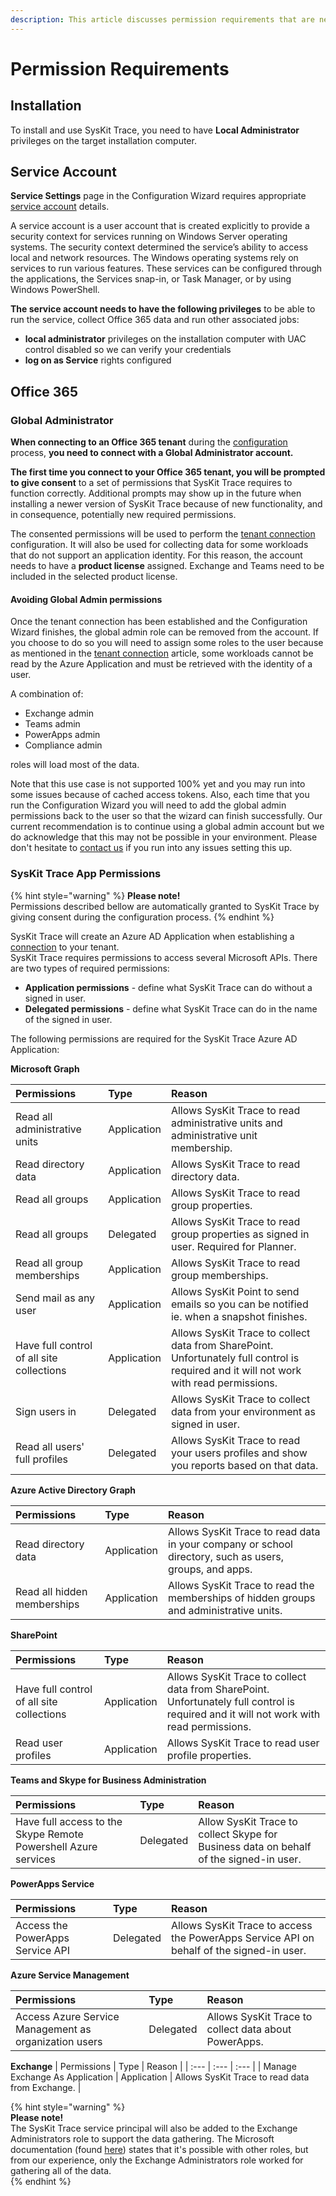 ```yaml
---
description: This article discusses permission requirements that are necessary to successfully install and use SysKit Trace.
---
```


# Permission Requirements

## Installation

To install and use SysKit Trace, you need to have **Local Administrator** privileges on the target installation computer.

## Service Account

**Service Settings** page in the Configuration Wizard requires appropriate [service account](https://docs.microsoft.com/en-us/windows/security/identity-protection/access-control/service-accounts) details.

A service account is a user account that is created explicitly to provide a security context for services running on Windows Server operating systems. The security context determined the service’s ability to access local and network resources. The Windows operating systems rely on services to run various features. These services can be configured through the applications, the Services snap-in, or Task Manager, or by using Windows PowerShell.

**The service account needs to have the following privileges** to be able to run the service, collect Office 365 data and run other associated jobs:

* **local administrator** privileges on the installation computer with UAC control disabled so we can verify your credentials
* **log on as Service** rights configured

## Office 365

### Global Administrator

**When connecting to an Office 365 tenant** during the [configuration](../installation-and-configuration/configure-syskit-trace.md#office-365-connection) process, **you need to connect with a Global Administrator account.**

**The first time you connect to your Office 365 tenant, you will be prompted to give consent** to a set of permissions that SysKit Trace requires to function correctly. Additional prompts may show up in the future when installing a newer version of SysKit Trace because of new functionality, and in consequence, potentially new required permissions.

The consented permissions will be used to perform the [tenant connection](../installation-and-configuration/office-365-connection-details.md) configuration. It will also be used for collecting data for some workloads that do not support an application identity. For this reason, the account needs to have a **product license** assigned. Exchange and Teams need to be included in the selected product license.

#### Avoiding Global Admin permissions

Once the tenant connection has been established and the Configuration Wizard finishes, the global admin role can be removed from the account. If you choose to do so you will need to assign some roles to the user because as mentioned in the [tenant connection](../installation-and-configuration/office-365-connection-details.md) article, some workloads cannot be read by the Azure Application and must be retrieved with the identity of a user.

A combination of:

* Exchange admin
* Teams admin
* PowerApps admin
* Compliance admin 

roles will load most of the data.

Note that this use case is not supported 100% yet and you may run into some issues because of cached access tokens. Also, each time that you run the Configuration Wizard you will need to add the global admin permissions back to the user so that the wizard can finish successfully. Our current recommendation is to continue using a global admin account but we do acknowledge that this may not be possible in your environment. Please don't hesitate to [contact us](https://www.syskit.com/company/contact-us) if you run into any issues setting this up.

### SysKit Trace App Permissions

{% hint style="warning" %}
**Please note!**  
Permissions described bellow are automatically granted to SysKit Trace by giving consent during the configuration process.
{% endhint %}

SysKit Trace will create an Azure AD Application when establishing a [connection](../installation-and-configuration/office-365-connection-details.md) to your tenant.  
SysKit Trace requires permissions to access several Microsoft APIs. There are two types of required permissions:

* **Application permissions** - define what SysKit Trace can do without a signed in user.
* **Delegated permissions** - define what SysKit Trace can do in the name of the signed in user.

The following permissions are required for the SysKit Trace Azure AD Application:

**Microsoft Graph**

| Permissions | Type | Reason |
| :--- | :--- | :--- |
| Read all administrative units | Application | Allows SysKit Trace to read administrative units and administrative unit membership. |
| Read directory data | Application | Allows SysKit Trace to read directory data. |
| Read all groups | Application | Allows SysKit Trace to read group properties. |
| Read all groups | Delegated | Allows SysKit Trace to read group properties as signed in user. Required for Planner. |
| Read all group memberships | Application | Allows SysKit Trace to read group memberships. |
| Send mail as any user | Application | Allows SysKit Point to send emails so you can be notified ie. when a snapshot finishes. |
| Have full control of all site collections | Application | Allows SysKit Trace to collect data from SharePoint. Unfortunately full control is required and it will not work with read permissions. |
| Sign users in | Delegated | Allows SysKit Trace to collect data from your environment as signed in user. |
| Read all users' full profiles | Delegated | Allows SysKit Trace to read your users profiles and show you reports based on that data. |

**Azure Active Directory Graph**

| Permissions | Type | Reason |
| :--- | :--- | :--- |
| Read directory data | Application | Allows SysKit Trace to read data in your company or school directory, such as users, groups, and apps. |
| Read all hidden memberships | Application | Allows SysKit Trace to read the memberships of hidden groups and administrative units. |

**SharePoint**

| Permissions | Type | Reason |
| :--- | :--- | :--- |
| Have full control of all site collections | Application | Allows SysKit Trace to collect data from SharePoint. Unfortunately full control is required and it will not work with read permissions. |
| Read user profiles | Application | Allows SysKit Trace to read user profile properties. |

**Teams and Skype for Business Administration**

| Permissions | Type | Reason |
| :--- | :--- | :--- |
| Have full access to the Skype Remote Powershell Azure services | Delegated | Allow SysKit Trace to collect Skype for Business data on behalf of the signed-in user. |

**PowerApps Service**

| Permissions | Type | Reason |
| :--- | :--- | :--- |
| Access the PowerApps Service API | Delegated | Allows SysKit Trace to access the PowerApps Service API on behalf  of the signed-in user. |

**Azure Service Management**

| Permissions | Type | Reason |
| :--- | :--- | :--- |
| Access Azure Service Management as organization users | Delegated | Allows SysKit Trace to collect data about PowerApps. |

**Exchange**
| Permissions | Type | Reason |
| :--- | :--- | :--- |
| Manage Exchange As Application | Application | Allows SysKit Trace to read data from Exchange. |

{% hint style="warning" %}  
**Please note!**  
The SysKit Trace service principal will also be added to the Exchange Administrators role to support the data gathering. The Microsoft documentation (found [here](https://docs.microsoft.com/en-us/powershell/exchange/app-only-auth-powershell-v2?view=exchange-ps#step-5-assign-azure-ad-roles-to-the-application)) states that it's possible with other roles, but from our experience, only the Exchange Administrators role worked for gathering all of the data.  
{% endhint %}